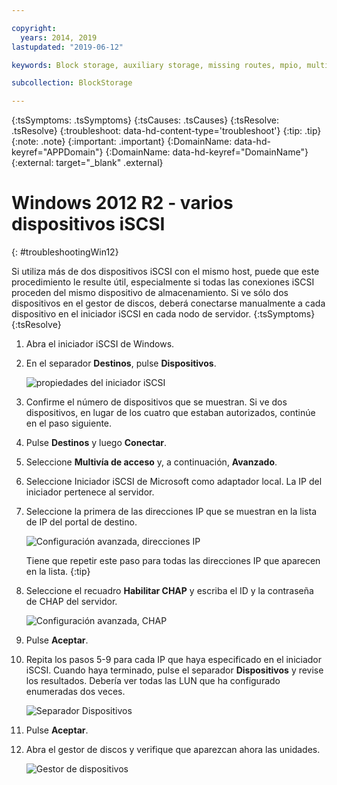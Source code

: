 ```yaml
---

copyright:
  years: 2014, 2019
lastupdated: "2019-06-12"

keywords: Block storage, auxiliary storage, missing routes, mpio, multipath, windows, troubleshooting

subcollection: BlockStorage

---
```

{:tsSymptoms: .tsSymptoms}
{:tsCauses: .tsCauses}
{:tsResolve: .tsResolve}
{:troubleshoot: data-hd-content-type='troubleshoot'}
{:tip: .tip}
{:note: .note}
{:important: .important}
{:DomainName: data-hd-keyref="APPDomain"}
{:DomainName: data-hd-keyref="DomainName"}
{:external: target="_blank" .external}

# Windows 2012 R2 - varios dispositivos iSCSI
{: #troubleshootingWin12}

Si utiliza más de dos dispositivos iSCSI con el mismo host, puede que este procedimiento le resulte útil, especialmente si todas las conexiones iSCSI proceden del mismo dispositivo de almacenamiento.
Si ve sólo dos dispositivos en el gestor de discos, deberá conectarse manualmente a cada dispositivo en el iniciador iSCSI en cada nodo de servidor.
{:tsSymptoms}
{:tsResolve}


1. Abra el iniciador iSCSI de Windows.
2. En el separador **Destinos**, pulse **Dispositivos**.

   ![propiedades del iniciador iSCSI](/images/win12-ts1.png)
3. Confirme el número de dispositivos que se muestran. Si ve dos dispositivos, en lugar de los cuatro que estaban autorizados, continúe en el paso siguiente.
4. Pulse **Destinos** y luego **Conectar**.
5. Seleccione **Multivía de acceso** y, a continuación, **Avanzado**.
6. Seleccione Iniciador iSCSI de Microsoft como adaptador local. La IP del iniciador pertenece al servidor.
7. Seleccione la primera de las direcciones IP que se muestran en la lista de IP del portal de destino.

   ![Configuración avanzada, direcciones IP](/images/win12-ts3.png)

   Tiene que repetir este paso para todas las direcciones IP que aparecen en la lista.
   {:tip}

8. Seleccione el recuadro **Habilitar CHAP** y escriba el ID y la contraseña de CHAP del servidor.

   ![Configuración avanzada, CHAP](/images/win12-ts4.png)
9. Pulse **Aceptar**.
10. Repita los pasos 5-9 para cada IP que haya especificado en el iniciador iSCSI. Cuando haya terminado, pulse el separador **Dispositivos** y revise los resultados. Debería ver todas las LUN que ha configurado enumeradas dos veces.

    ![Separador Dispositivos](/images/win12-ts5.png)
11. Pulse **Aceptar**.
12. Abra el gestor de discos y verifique que aparezcan ahora las unidades.

    ![Gestor de dispositivos](/images/win12-ts6.png)

